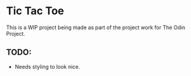 # Tic Tac Toe
This is a WIP project being made as part of the project work for The Odin Project.

## TODO:
- Needs styling to look nice.